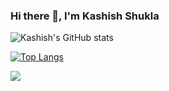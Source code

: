 ### Hi there 👋, I'm Kashish Shukla
![Kashish's GitHub stats](https://github-readme-stats.vercel.app/api?username=kashish-shukla18&show_icons=true&theme=transparent)
<!--
**Kashish-Shukla18/Kashish-Shukla18** is a ✨ _special_ ✨ repository because its `README.md` (this file) appears on your GitHub profile.

Here are some ideas to get you started:

- 🔭 I’m currently working on ...
- 🌱 I’m currently learning ...
- 👯 I’m looking to collaborate on ...
- 🤔 I’m looking for help with ...
- 💬 Ask me about ...
- 📫 How to reach me: ...
- 😄 Pronouns: ...
- ⚡ Fun fact: ...
-->
[![Top Langs](https://github-readme-stats.vercel.app/api/top-langs/?username=kashish-shukla18&layout=pie)](https://github.com/kashish-shukla18/github-readme-stats)

<a href="https://visitcount.itsvg.in">
<img src="https://visitcount.itsvg.in/api?id=kashish-shukla18&label=Profile%20Views&color=1&icon=7&pretty=false" />
</a>
